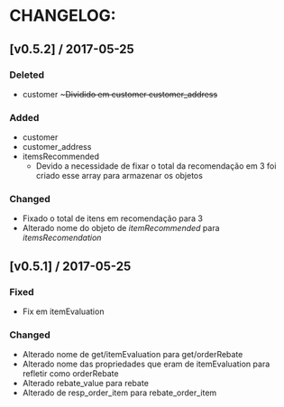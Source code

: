 # CHANGELOG:

## [v0.5.2] / 2017-05-25
### Deleted
- customer ~~~Dividido em customer customer_address~~

### Added
- customer
- customer_address
- itemsRecommended
  - Devido a necessidade de fixar o total da recomendação em 3 foi criado esse array para armazenar os objetos

### Changed
- Fixado o total de itens em recomendação para 3
- Alterado nome do objeto de *itemRecommended* para *itemsRecomendation*

## [v0.5.1] / 2017-05-25
### Fixed
- Fix em itemEvaluation

### Changed
- Alterado nome de get/itemEvaluation para get/orderRebate
- Alterado nome das propriedades que eram de itemEvaluation para refletir como orderRebate
- Alterado rebate_value para rebate
- Alterado de resp_order_item para rebate_order_item

